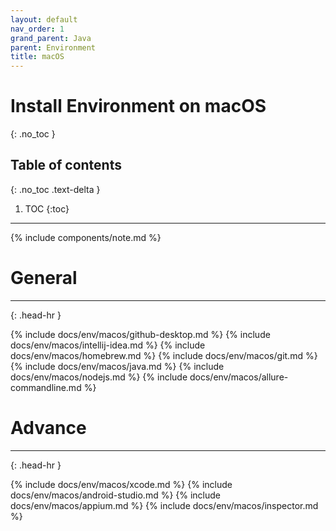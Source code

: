 ```yaml
---
layout: default
nav_order: 1
grand_parent: Java
parent: Environment
title: macOS
---
```


# Install Environment on macOS
{: .no_toc }

## Table of contents
{: .no_toc .text-delta }

1. TOC
{:toc}
---

{% include components/note.md %}

# General
<hr>{: .head-hr }

{% include docs/env/macos/github-desktop.md %}
{% include docs/env/macos/intellij-idea.md %}
{% include docs/env/macos/homebrew.md %}
{% include docs/env/macos/git.md %}
{% include docs/env/macos/java.md %}
{% include docs/env/macos/nodejs.md %}
{% include docs/env/macos/allure-commandline.md %}

# Advance
<hr>{: .head-hr }

{% include docs/env/macos/xcode.md %}
{% include docs/env/macos/android-studio.md %}
{% include docs/env/macos/appium.md %}
{% include docs/env/macos/inspector.md %}
